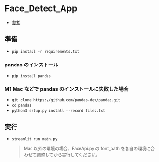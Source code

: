 # Face_Detect_App

- [参考](https://www.youtube.com/watch?v=zpBjbK6jic0&list=WL&index=12&t=232s)

## 準備

- `pip install -r requirements.txt`

### pandas のインストール

- `pip install pandas`

### M1 Mac などで pandas のインストールに失敗した場合

- `git clone https://github.com/pandas-dev/pandas.git`
- `cd pandas`
- `python3 setup.py install --record files.txt`

## 実行

- `streamlit run main.py`
  > Mac 以外の環境の場合、FaceApi.py の font_path を各自の環境に合わせて調整してから実行してください。
